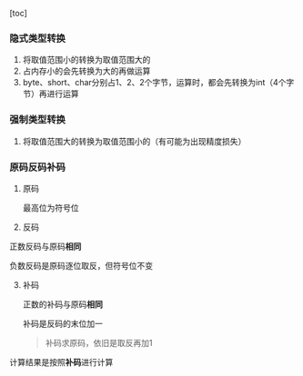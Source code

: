 [toc]

### 隐式类型转换

1. 将取值范围小的转换为取值范围大的
2. 占内存小的会先转换为大的再做运算
3. byte、short、char分别占1、2、2个字节，运算时，都会先转换为int（4个字节）再进行运算

### 强制类型转换

1. 将取值范围大的转换为取值范围小的（有可能为出现精度损失）

### 原码反码补码

1. 原码

   最高位为符号位

2.  反码

   正数反码与原码**相同**

   负数反码是原码逐位取反，但符号位不变

3. 补码

   正数的补码与原码**相同**

   补码是反码的末位加一

   > 补码求原码，依旧是取反再加1

计算结果是按照**补码**进行计算